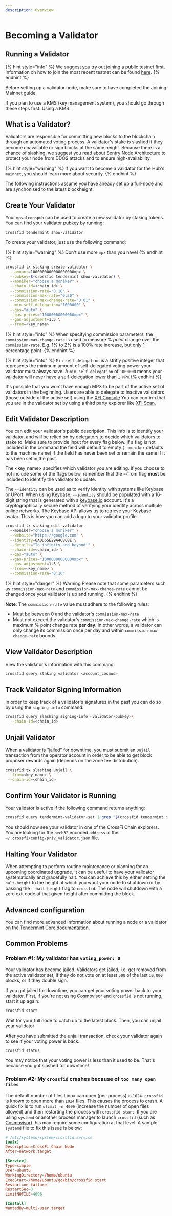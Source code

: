 ```yaml
---
description: Overview
---
```


# Becoming a Validator

## Running a Validator

{% hint style="info" %}
We suggest you try out joining a public testnet first. Information on how to join the most recent testnet can be found [here](https://github.com/crossfichain/testnet).&#x20;
{% endhint %}

Before setting up a validator node, make sure to have completed the Joining Mainnet guide.

If you plan to use a KMS (key management system), you should go through these steps first: Using a KMS.

## What is a Validator?

Validators are responsible for committing new blocks to the blockchain through an automated voting process. A validator's stake is slashed if they become unavailable or sign blocks at the same height. Because there is a chance of slashing, we suggest you read about Sentry Node Architecture to protect your node from DDOS attacks and to ensure high-availability.

{% hint style="warning" %}
If you want to become a validator for the Hub's `mainnet`, you should learn more about security.
{% endhint %}

The following instructions assume you have already set up a full-node and are synchonised to the latest blockheight.

## Create Your Validator

Your `mpvalconspub` can be used to create a new validator by staking tokens. You can find your validator pubkey by running:

```bash
crossfid tendermint show-validator
```

To create your validator, just use the following command:

{% hint style="warning" %}
Don't use more `mpx` than you have!
{% endhint %}

```bash
crossfid tx staking create-validator \
  --amount=1000000000000000000mpx \
  --pubkey=$(crossfid tendermint show-validator) \
  --moniker="choose a moniker" \
  --chain-id=<chain_id> \
  --commission-rate="0.10" \
  --commission-max-rate="0.20" \
  --commission-max-change-rate="0.01" \
  --min-self-delegation="1000000" \
  --gas="auto" \
  --gas-prices="10000000000000mpx" \
  --gas-adjustment=1.5 \
  --from=<key_name>
```

{% hint style="info" %}
When specifying commission parameters, the `commission-max-change-rate` is used to measure % _point_ change over the `commission-rate`. E.g. 1% to 2% is a 100% rate increase, but only 1 percentage point.
{% endhint %}

{% hint style="info" %}
`Min-self-delegation` is a stritly positive integer that represents the minimum amount of self-delegated voting power your validator must always have. A `min-self-delegation` of `1000000` means your validator will never have a self-delegation lower than `1 MPX`
{% endhint %}

It's possible that you won't have enough MPX to be part of the active set of validators in the beginning. Users are able to delegate to inactive validators (those outside of the active set) using the [XFI Console](https://xficonsole.com/) You can confirm that you are in the validator set by using a third party explorer like [XFI Scan.](https://xfiscan.com/validators)

## Edit Validator Description

You can edit your validator's public description. This info is to identify your validator, and will be relied on by delegators to decide which validators to stake to. Make sure to provide input for every flag below. If a flag is not included in the command the field will default to empty (`--moniker` defaults to the machine name) if the field has never been set or remain the same if it has been set in the past.

The \<key\_name> specifies which validator you are editing. If you choose to not include some of the flags below, remember that the --from flag **must** be included to identify the validator to update.

The `--identity` can be used as to verify identity with systems like Keybase or UPort. When using Keybase, `--identity` should be populated with a 16-digit string that is generated with a [keybase.io](https://keybase.io) account. It's a cryptographically secure method of verifying your identity across multiple online networks. The Keybase API allows us to retrieve your Keybase avatar. This is how you can add a logo to your validator profile.

```bash
crossfid tx staking edit-validator
  --moniker="choose a moniker" \
  --website="https://google.com" \
  --identity=6A0D65E29A4CBC8E \
  --details="To infinity and beyond!" \
  --chain-id=<chain_id> \
  --gas="auto" \
  --gas-prices="10000000000000mpx" \
  --gas-adjustment=1.5 \
  --from=<key_name> \
  --commission-rate="0.10"
```

{% hint style="danger" %}
Warning Please note that some parameters such as `commission-max-rate` and `commission-max-change-rate` cannot be changed once your validator is up and running.
{% endhint %}

**Note**: The `commission-rate` value must adhere to the following rules:

* Must be between 0 and the validator's `commission-max-rate`
* Must not exceed the validator's `commission-max-change-rate` which is maximum % point change rate **per day**. In other words, a validator can only change its commission once per day and within `commission-max-change-rate` bounds.

## View Validator Description

View the validator's information with this command:

```bash
crossfid query staking validator <account_cosmos>
```

## Track Validator Signing Information

In order to keep track of a validator's signatures in the past you can do so by using the `signing-info` command:

```bash
crossfid query slashing signing-info <validator-pubkey>\
  --chain-id=<chain_id>
```

## Unjail Validator

When a validator is "jailed" for downtime, you must submit an `Unjail` transaction from the operator account in order to be able to get block proposer rewards again (depends on the zone fee distribution).

```bash
crossfid tx slashing unjail \
 --from=<key_name> \
 --chain-id=<chain_id>
```

## Confirm Your Validator is Running

Your validator is active if the following command returns anything:

```bash
crossfid query tendermint-validator-set | grep "$(crossfid tendermint show-address)"
```

You should now see your validator in one of the CrossFi Chain explorers. You are looking for the `bech32` encoded `address` in the `~/.crossfi/config/priv_validator.json` file.

## Halting Your Validator

When attempting to perform routine maintenance or planning for an upcoming coordinated upgrade, it can be useful to have your validator systematically and gracefully halt. You can achieve this by either setting the `halt-height` to the height at which you want your node to shutdown or by passing the `--halt-height` flag to `crossfid`. The node will shutdown with a zero exit code at that given height after committing the block.

## Advanced configuration

You can find more advanced information about running a node or a validator on the [Tendermint Core documentation](https://docs.tendermint.com/v0.34/tendermint-core/validators.html).

## Common Problems

### Problem #1: My validator has `voting_power: 0`

Your validator has become jailed. Validators get jailed, i.e. get removed from the active validator set, if they do not vote on at least `500` of the last `10,000` blocks, or if they double sign.

If you got jailed for downtime, you can get your voting power back to your validator. First, if you're not using [Cosmovisor](https://docs.cosmos.network/v0.45/run-node/cosmovisor.html) and `crossfid` is not running, start it up again:

```bash
crossfid start
```

Wait for your full node to catch up to the latest block. Then, you can unjail your validator

After you have submitted the unjail transaction, check your validator again to see if your voting power is back.

```bash
crossfid status
```

You may notice that your voting power is less than it used to be. That's because you got slashed for downtime!

### Problem #2: My `crossfid` crashes because of `too many open files`

The default number of files Linux can open (per-process) is `1024`. `crossfid` is known to open more than `1024` files. This causes the process to crash. A quick fix is to run `ulimit -n 4096` (increase the number of open files allowed) and then restarting the process with `crossfid start`. If you are using `systemd` or another process manager to launch `crossfid` (such as [Cosmovisor](https://docs.cosmos.network/v0.45/run-node/cosmovisor.html)) this may require some configuration at that level. A sample `systemd` file to fix this issue is below:

```toml
# /etc/systemd/system/crossfid.service
[Unit]
Description=CrossFi Chain Node
After=network.target

[Service]
Type=simple
User=ubuntu
WorkingDirectory=/home/ubuntu
ExecStart=/home/ubuntu/go/bin/crossfid start
Restart=on-failure
RestartSec=3
LimitNOFILE=4096

[Install]
WantedBy=multi-user.target
```
